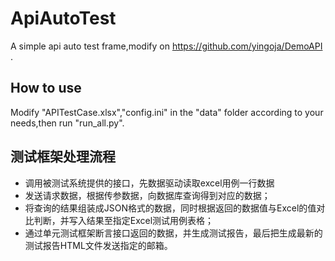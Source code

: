 # ApiAutoTest
A simple api auto test frame,modify on https://github.com/yingoja/DemoAPI .
## How to use
Modify "APITestCase.xlsx","config.ini" in the "data" folder according to your needs,then run "run_all.py".
## 测试框架处理流程
- 调用被测试系统提供的接口，先数据驱动读取excel用例一行数据
- 发送请求数据，根据传参数据，向数据库查询得到对应的数据；
- 将查询的结果组装成JSON格式的数据，同时根据返回的数据值与Excel的值对比判断，并写入结果至指定Excel测试用例表格；
- 通过单元测试框架断言接口返回的数据，并生成测试报告，最后把生成最新的测试报告HTML文件发送指定的邮箱。
